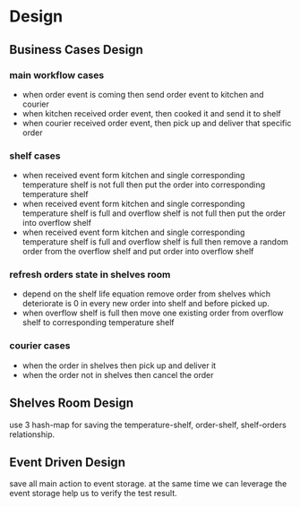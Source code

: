 # Design 

## Business Cases Design

### main workflow cases
- when order event is coming then send order event to kitchen and courier
- when kitchen received order event, then cooked it and send it to shelf
- when courier received order event, then pick up and deliver that specific order

### shelf cases
- when received event form kitchen and single corresponding temperature shelf is not full
  then put the order into corresponding temperature shelf
- when received event form kitchen and single corresponding temperature shelf is full and overflow shelf is not full
  then put the order into overflow shelf 
- when received event form kitchen and single corresponding temperature shelf is full and overflow shelf is full
  then remove a random order from the overflow shelf and put order into overflow shelf

### refresh orders state in shelves room
- depend on the shelf life equation remove order from shelves which deteriorate is 0 in every new order into shelf and before picked up.
- when overflow shelf is full 
  then move one existing order from overflow shelf to corresponding temperature shelf
  
### courier cases
- when the order in shelves
  then pick up and deliver it
- when the order not in shelves
  then cancel the order

## Shelves Room Design
use 3 hash-map for saving the temperature-shelf, order-shelf, shelf-orders relationship.


## Event Driven Design
save all main action to event storage. 
at the same time we can leverage the event storage help us to verify the test result.


 
 
  

